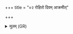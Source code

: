 +++
title = "०२ रोहितो दिवम् आक्रमीत्"

+++
<details><summary>मूलम् (GR)</summary>

रोहितो दिवम् आक्रमीत् तपसा तपस्वी ।  
स योनिम् ऐति स उ जायते पुनः  
स देवानाम् अधिपतिर् बभूव ॥
</details>
